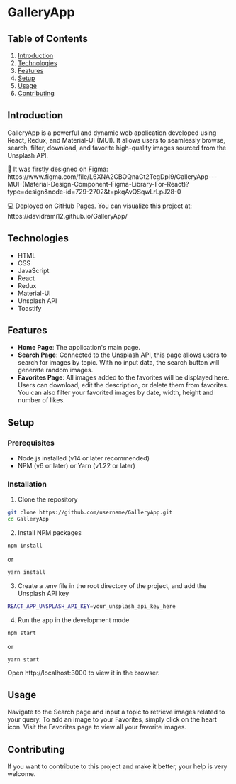 # GalleryApp

## Table of Contents

1. [Introduction](#introduction)
2. [Technologies](#technologies)
3. [Features](#features)
4. [Setup](#setup)
5. [Usage](#usage)
6. [Contributing](#contributing)

## Introduction

<p>GalleryApp is a powerful and dynamic web application developed using React, Redux, and Material-UI (MUI). It allows users to seamlessly browse, search, filter, download, and favorite high-quality images sourced from the Unsplash API.</p>

<p>🎨 It was firstly designed on Figma: https://www.figma.com/file/L6XNA2CBOQnaCt2TegDpI9/GalleryApp---MUI-(Material-Design-Component-Figma-Library-For-React)?type=design&node-id=729-2702&t=pkqAvQSqwLrLpJ28-0</p>

<p>💻 Deployed on GitHub Pages. You can visualize this project at: https://davidrami12.github.io/GalleryApp/</p>

## Technologies
- HTML
- CSS
- JavaScript
- React
- Redux
- Material-UI
- Unsplash API
- Toastify

## Features

- **Home Page**: The application's main page.
- **Search Page**: Connected to the Unsplash API, this page allows users to search for images by topic. With no input data, the search button will generate random images.
- **Favorites Page**: All images added to the favorites will be displayed here. Users can download, edit the description, or delete them from favorites. You can also filter your favorited images by date, width, height and number of likes.

## Setup

### Prerequisites

- Node.js installed (v14 or later recommended)
- NPM (v6 or later) or Yarn (v1.22 or later)

### Installation

1. Clone the repository

```bash
git clone https://github.com/username/GalleryApp.git
cd GalleryApp
```

2. Install NPM packages
```bash
npm install
```
  or
```bash
yarn install
```

3. Create a .env file in the root directory of the project, and add the Unsplash API key
```bash
REACT_APP_UNSPLASH_API_KEY=your_unsplash_api_key_here
```

4. Run the app in the development mode
```bash
npm start
```
   or
```
yarn start
```

Open http://localhost:3000 to view it in the browser.

## Usage
Navigate to the Search page and input a topic to retrieve images related to your query. To add an image to your Favorites, simply click on the heart icon. Visit the Favorites page to view all your favorite images.

## Contributing
If you want to contribute to this project and make it better, your help is very welcome.
